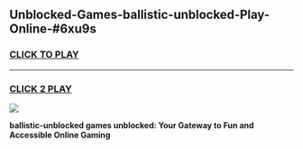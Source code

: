 
## Unblocked-Games-ballistic-unblocked-Play-Online-#6xu9s
<h3>
<a href="https://premium.freeplayer.one?title=ballistic-unblocked&ref=27F">CLICK TO PLAY</a></h3>
<hr>

<h3>
<a href="https://premium.freeplayer.one?title=ballistic-unblocked&ref=27F">CLICK 2 PLAY</a>
  
</h3>

<a href="https://premium.freeplayer.one?title=ballistic-unblocked&ref=27F"><img src="https://clearcache.store/games.png"></a>


**ballistic-unblocked games unblocked: Your Gateway to Fun and Accessible Online Gaming**

